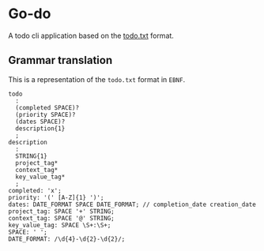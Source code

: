 # Go-do
A todo cli application based on the [todo.txt](https://github.com/todotxt/todo.txt) format.

## Grammar translation
This is a representation of the `todo.txt` format in `EBNF`.
```
todo
  : 
  (completed SPACE)?
  (priority SPACE)?
  (dates SPACE)?
  description{1}
  ;
description
  : 
  STRING{1}
  project_tag*
  context_tag*
  key_value_tag*
  ;
completed: 'x';
priority: '(' [A-Z]{1} ')';
dates: DATE_FORMAT SPACE DATE_FORMAT; // completion_date creation_date
project_tag: SPACE '+' STRING;
context_tag: SPACE '@' STRING;
key_value_tag: SPACE \S+:\S+;
SPACE: ' ';
DATE_FORMAT: /\d{4}-\d{2}-\d{2}/;
```